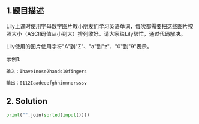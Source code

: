 ## 1.题目描述

Lily上课时使用字母数字图片教小朋友们学习英语单词，每次都需要把这些图片按照大小（ASCII码值从小到大）排列收好。请大家给Lily帮忙，通过代码解决。

Lily使用的图片使用字符"A"到"Z"、"a"到"z"、"0"到"9"表示。



示例1:

```
输入：Ihave1nose2hands10fingers

输出：0112Iaadeeefghhinnnorsssv
```



## 2. Solution

```python
print("".join(sorted(input())))
```

